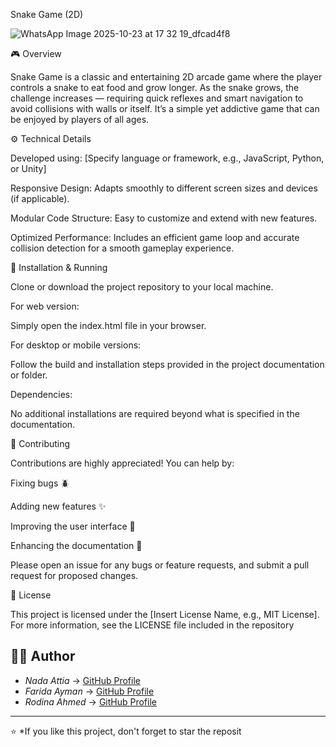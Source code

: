 Snake Game (2D)

![WhatsApp Image 2025-10-23 at 17 32 19_dfcad4f8](https://github.com/user-attachments/assets/d4b91ead-b3e5-4421-87f5-0058afabfaea)

🎮 Overview

Snake Game is a classic and entertaining 2D arcade game where the player controls a snake to eat food and grow longer. As the snake grows, the challenge increases — requiring quick reflexes and smart navigation to avoid collisions with walls or itself.
It’s a simple yet addictive game that can be enjoyed by players of all ages.

⚙️ Technical Details

Developed using: [Specify language or framework, e.g., JavaScript, Python, or Unity]

Responsive Design: Adapts smoothly to different screen sizes and devices (if applicable).

Modular Code Structure: Easy to customize and extend with new features.

Optimized Performance: Includes an efficient game loop and accurate collision detection for a smooth gameplay experience.

🚀 Installation & Running

Clone or download the project repository to your local machine.

For web version:

Simply open the index.html file in your browser.

For desktop or mobile versions:

Follow the build and installation steps provided in the project documentation or folder.

Dependencies:

No additional installations are required beyond what is specified in the documentation.

🤝 Contributing

Contributions are highly appreciated!
You can help by:

Fixing bugs 🪲

Adding new features ✨

Improving the user interface 🎨

Enhancing the documentation 📝

Please open an issue for any bugs or feature requests, and submit a pull request for proposed changes.

📜 License

This project is licensed under the [Insert License Name, e.g., MIT License].
For more information, see the LICENSE file included in the repository




## 🧑‍💻 Author

- *Nada Attia* → [GitHub Profile](https://github.com/NadaAttia04)  
- *Farida Ayman* → [GitHub Profile](https://github.com/FaridaAyman)  
- *Rodina Ahmed* → [GitHub Profile](https://github.com/RodinaAhmed)

---

⭐ *If you like this project, don't forget to star the reposit
